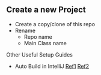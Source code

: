 ## Create a new Project
* Create a copy/clone of this repo
* Rename
  * Repo name
  * Main Class name

Other Useful Setup Guides
* Auto Build in IntelliJ [Ref1](https://stackoverflow.com/questions/33349456/how-to-make-auto-reload-with-spring-boot-on-idea-intellij) [Ref2](https://mkyong.com/spring-boot/intellij-idea-spring-boot-template-reload-is-not-working)